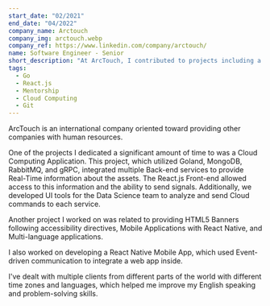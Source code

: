 ```yaml
---
start_date: "02/2021"
end_date: "04/2022"
company_name: Arctouch
company_img: arctouch.webp
company_ref: https://www.linkedin.com/company/arctouch/
name: Software Engineer - Senior
short_description: "At ArcTouch, I contributed to projects including a Cloud Computing Application (Golang, MongoDB, RabbitMQ, gRPC) integrating real-time asset data and a React.js Front-end, as well as tools for Data Science teams. I also worked on HTML5 Banners, React Native Mobile Apps, and multi-language applications, while collaborating with global clients across time zones, enhancing my English and problem-solving skills."
tags:
  - Go
  - React.js
  - Mentorship
  - Cloud Computing
  - Git
---
```

ArcTouch is an international company oriented toward providing other companies with human resources.

One of the projects I dedicated a significant amount of time to was a Cloud Computing Application. This project, which utilized Goland, MongoDB, RabbitMQ, and gRPC, integrated multiple Back-end services to provide Real-Time information about the assets. The React.js Front-end allowed access to this information and the ability to send signals. Additionally, we developed UI tools for the Data Science team to analyze and send Cloud commands to each service.

Another project I worked on was related to providing HTML5 Banners following accessibility directives, Mobile Applications with React Native, and Multi-language applications.

I also worked on developing a React Native Mobile App, which used Event-driven communication to integrate a web app inside.

I've dealt with multiple clients from different parts of the world with different time zones and languages, which helped me improve my English speaking and problem-solving skills.
